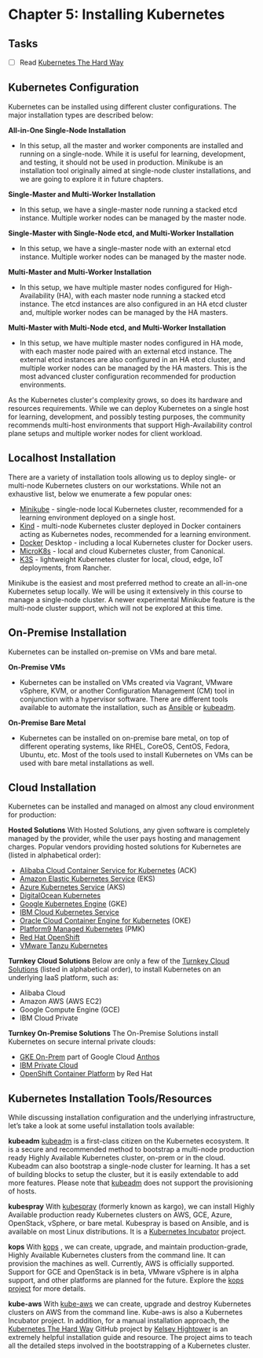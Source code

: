# Chapter 5: Installing Kubernetes

## Tasks
- [ ] Read [Kubernetes The Hard Way](https://github.com/kelseyhightower/kubernetes-the-hard-way)

## Kubernetes Configuration

Kubernetes can be installed using different cluster configurations. The major installation types are described below:

**All-in-One Single-Node Installation**
* In this setup, all the master and worker components are installed and running on a single-node. While it is useful for learning, development, and testing, it should not be used in production. Minikube is an installation tool originally aimed at single-node cluster installations, and we are going to explore it in future chapters.

**Single-Master and Multi-Worker Installation**
* In this setup, we have a single-master node running a stacked etcd instance. Multiple worker nodes can be managed by the master node.

**Single-Master with Single-Node etcd, and Multi-Worker Installation**
* In this setup, we have a single-master node with an external etcd instance. Multiple worker nodes can be managed by the master node.

**Multi-Master and Multi-Worker Installation**
* In this setup, we have multiple master nodes configured for High-Availability (HA), with each master node running a stacked etcd instance. The etcd instances are also configured in an HA etcd cluster and, multiple worker nodes can be managed by the HA masters.

**Multi-Master with Multi-Node etcd, and Multi-Worker Installation**
* In this setup, we have multiple master nodes configured in HA mode, with each master node paired with an external etcd instance. The external etcd instances are also configured in an HA etcd cluster, and multiple worker nodes can be managed by the HA masters. This is the most advanced cluster configuration recommended for production environments.

As the Kubernetes cluster's complexity grows, so does its hardware and resources requirements. While we can deploy Kubernetes on a single host for learning, development, and possibly testing purposes, the community recommends multi-host environments that support High-Availability control plane setups and multiple worker nodes for client workload.

## Localhost Installation

There are a variety of installation tools allowing us to deploy single- or multi-node Kubernetes clusters on our workstations. While not an exhaustive list, below we enumerate a few popular ones:

* [Minikube](https://minikube.sigs.k8s.io/docs) - single-node local Kubernetes cluster, recommended for a learning environment deployed on a single host.
* [Kind](https://kind.sigs.k8s.io/docs) - multi-node Kubernetes cluster deployed in Docker containers acting as Kubernetes nodes, recommended for a learning environment.
* [Docker](https://www.docker.com/products/docker-desktop) Desktop - including a local Kubernetes cluster for Docker users.
* [MicroK8s](https://microk8s.io) - local and cloud Kubernetes cluster, from Canonical.
* [K3S](https://k3s.io) - lightweight Kubernetes cluster for local, cloud, edge, IoT deployments, from Rancher.

Minikube is the easiest and most preferred method to create an all-in-one Kubernetes setup locally. We will be using it extensively in this course to manage a single-node cluster. A newer experimental Minikube feature is the multi-node cluster support, which will not be explored at this time.

## On-Premise Installation

Kubernetes can be installed on-premise on VMs and bare metal.

**On-Premise VMs**
* Kubernetes can be installed on VMs created via Vagrant, VMware vSphere, KVM, or another Configuration Management (CM) tool in conjunction with a hypervisor software. There are different tools available to automate the installation, such as [Ansible](https://kubernetes.io/blog/2019/03/15/kubernetes-setup-using-ansible-and-vagrant) or [kubeadm](https://kubernetes.io/docs/setup/production-environment/tools/kubeadm).

**On-Premise Bare Metal**
* Kubernetes can be installed on on-premise bare metal, on top of different operating systems, like RHEL, CoreOS, CentOS, Fedora, Ubuntu, etc. Most of the tools used to install Kubernetes on VMs can be used with bare metal installations as well.

## Cloud Installation

Kubernetes can be installed and managed on almost any cloud environment for production:

**Hosted Solutions**
With Hosted Solutions, any given software is completely managed by the provider, while the user pays hosting and management charges. Popular vendors providing hosted solutions for Kubernetes are (listed in alphabetical order):
* [Alibaba Cloud Container Service for Kubernetes](https://www.alibabacloud.com/product/kubernetes) (ACK)
* [Amazon Elastic Kubernetes Service](https://aws.amazon.com/eks) (EKS)
* [Azure Kubernetes Service](https://azure.microsoft.com/en-us/services/kubernetes-service) (AKS)
* [DigitalOcean Kubernetes](https://www.digitalocean.com/products/kubernetes)
* [Google Kubernetes Engine](https://cloud.google.com/kubernetes-engine) (GKE)
* [IBM Cloud Kubernetes Service](https://www.ibm.com/cloud/container-service)
* [Oracle Cloud Container Engine for Kubernetes](https://www.oracle.com/cloud/compute/container-engine-kubernetes.html) (OKE)
* [Platform9 Managed Kubernetes](https://platform9.com/managed-kubernetes) (PMK)
* [Red Hat OpenShift](https://www.redhat.com/en/technologies/cloud-computing/openshift)
* [VMware Tanzu Kubernetes](https://tanzu.vmware.com/kubernetes-grid)

**Turnkey Cloud Solutions**
Below are only a few of the [Turnkey Cloud Solutions](https://kubernetes.io/docs/setup/production-environment/turnkey-solutions) (listed in alphabetical order), to install Kubernetes on an underlying IaaS platform, such as:
* Alibaba Cloud
* Amazon AWS (AWS EC2)
* Google Compute Engine (GCE)
* IBM Cloud Private

**Turnkey On-Premise Solutions**
The On-Premise Solutions install Kubernetes on secure internal private clouds:
* [GKE On-Prem](https://cloud.google.com/anthos/gke/docs/on-prem) part of Google Cloud [Anthos](https://cloud.google.com/anthos)
* [IBM Private Cloud](https://www.ibm.com/cloud/learn/introduction-to-private-cloud)
* [OpenShift Container Platform](https://www.openshift.com/products/container-platform) by Red Hat

## Kubernetes Installation Tools/Resources

While discussing installation configuration and the underlying infrastructure, let’s take a look at some useful installation tools available:

**kubeadm**
[kubeadm](https://kubernetes.io/docs/setup/production-environment/tools/kubeadm) is a first-class citizen on the Kubernetes ecosystem. It is a secure and recommended method to bootstrap a multi-node production ready Highly Available Kubernetes cluster, on-prem or in the cloud. Kubeadm can also bootstrap a single-node cluster for learning. It has a set of building blocks to setup the cluster, but it is easily extendable to add more features. Please note that [kubeadm](https://kubernetes.io/docs/reference/setup-tools/kubeadm) does not support the provisioning of hosts.

**kubespray**
With [kubespray](https://kubernetes.io/docs/setup/production-environment/tools/kubespray) (formerly known as kargo), we can install Highly Available production ready Kubernetes clusters on AWS, GCE, Azure, OpenStack, vSphere, or bare metal. Kubespray is based on Ansible, and is available on most Linux distributions. It is a [Kubernetes Incubator](https://github.com/kubernetes-sigs/kubespray) project.

**kops**
With [kops](https://kubernetes.io/docs/setup/production-environment/tools/kops) , we can create, upgrade, and maintain production-grade, Highly Available Kubernetes clusters from the command line. It can provision the machines as well. Currently, AWS is officially supported. Support for GCE and OpenStack is in beta, VMware vSphere is in alpha support, and other platforms are planned for the future. Explore the [kops project](https://github.com/kubernetes/kops) for more details.

**kube-aws**
With [kube-aws](https://github.com/kubernetes-incubator/kube-aws) we can create, upgrade and destroy Kubernetes clusters on AWS from the command line. Kube-aws is also a Kubernetes Incubator project.
In addition, for a manual installation approach, the [Kubernetes The Hard Way](https://github.com/kelseyhightower/kubernetes-the-hard-way) GitHub project by [Kelsey Hightower](https://twitter.com/kelseyhightower) is an extremely helpful installation guide and resource. The project aims to teach all the detailed steps involved in the bootstrapping of a Kubernetes cluster.
